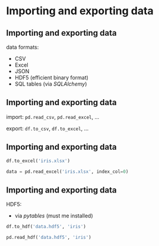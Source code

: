 # Importing and exporting data

## Importing and exporting data

data formats:

- CSV
- Excel
- JSON
- HDF5 (efficient binary format)
- SQL tables (via _SQLAlchemy_)

## Importing and exporting data

import: `pd.read_csv`, `pd.read_excel`, ...

export: `df.to_csv`, `df.to_excel`, ...

## Importing and exporting data

```py
df.to_excel('iris.xlsx')
```

```py
data = pd.read_excel('iris.xlsx', index_col=0)
```

## Importing and exporting data

HDF5:

- via _pytables_ (must me installed)

```py
df.to_hdf('data.hdf5', 'iris')
```

```py
pd.read_hdf('data.hdf5', 'iris')
```
